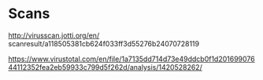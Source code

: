 Scans
=====
http://virusscan.jotti.org/en/ scanresult/a118505381cb624f033ff3d55276b24070728119

https://www.virustotal.com/en/file/1a7135dd714d73e49ddcb0f1d20169907644112352fea2eb59933c799d5f262d/analysis/1420528262/
